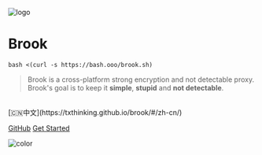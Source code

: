 ![logo](https://txthinking.github.io/brook/_static/brook.png)

# Brook

```
bash <(curl -s https://bash.ooo/brook.sh)
```

> Brook is a cross-platform strong encryption and not detectable proxy.<br/>
> Brook's goal is to keep it **simple**, **stupid** and **not detectable**.<br/>
<br/>
[🇨🇳中文](https://txthinking.github.io/brook/#/zh-cn/)

[GitHub](https://github.com/txthinking/brook)
[Get Started](#cli-and-gui)

![color](#ffffff)
